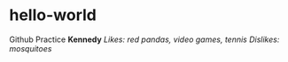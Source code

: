 # hello-world
Github Practice
**Kennedy**
*Likes: red pandas, video games, tennis*
*Dislikes: mosquitoes*
